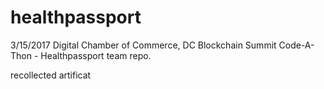 # healthpassport
3/15/2017 Digital Chamber of Commerce, DC Blockchain Summit Code-A-Thon - Healthpassport team repo.

recollected artificat
